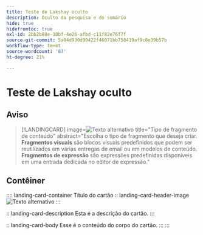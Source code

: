 ```yaml
---
title: Teste de Lakshay oculto
description: Oculto da pesquisa e do sumário
hide: true
hidefromtoc: true
exl-id: 2bb2b88e-10bf-4e26-afbd-c11f82e76f7f
source-git-commit: 5a04d930d90422f46071bb758419af9c8e39b57b
workflow-type: tm+mt
source-wordcount: '87'
ht-degree: 21%

---
```


# Teste de Lakshay oculto

## Aviso

>[!LANDINGCARD]
>image=![Texto alternativo](https://gifdb.com/images/high/hasbulla-eating-listening-gossip-funny-reaction-wnm6riagxtvav91w.gif)
>title=&quot;Tipo de fragmento de conteúdo&quot;
>abstract=&quot;Escolha o tipo de fragmento que deseja criar. **Fragmentos visuais** são blocos visuais predefinidos que podem ser reutilizados em várias entregas de email ou em modelos de conteúdo. **Fragmentos de expressão** são expressões predefinidas disponíveis em uma entrada dedicada no editor de expressão.&quot;

## Contêiner

:::: landing-card-container Título do cartão
:: landing-card-header-image
![Texto alternativo](https://gifdb.com/images/high/hasbulla-eating-listening-gossip-funny-reaction-wnm6riagxtvav91w.gif)
:::

:: landing-card-description
Esta é a descrição do cartão.
:::

:: landing-card-body
Esse é o conteúdo do corpo do cartão.
:::
:::
